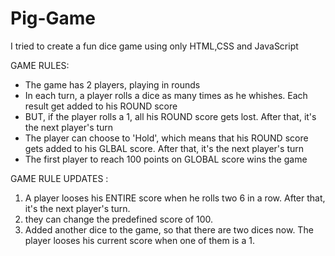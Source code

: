 # Pig-Game
I tried to create a fun dice game using only HTML,CSS and JavaScript

GAME RULES:

- The game has 2 players, playing in rounds
- In each turn, a player rolls a dice as many times as he whishes. Each result get added to his ROUND score
- BUT, if the player rolls a 1, all his ROUND score gets lost. After that, it's the next player's turn
- The player can choose to 'Hold', which means that his ROUND score gets added to his GLBAL score.
   After that, it's the next player's turn
- The first player to reach 100 points on GLOBAL score wins the game

GAME RULE UPDATES : 
1. A player looses his ENTIRE score when he rolls two 6 in a row. After that, it's the next player's turn.
2.  they can change the predefined score of 100. 
3. Added another dice to the game, so that there are two dices now.
 The player looses his current score when one of them is a 1.
